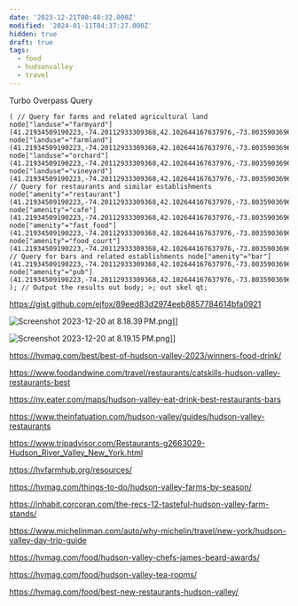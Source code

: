 ```yaml
---
date: '2023-12-21T00:48:32.000Z'
modified: '2024-01-11T04:37:27.000Z'
hidden: true
draft: true
tags:
  - food
  - hudsonvalley
  - travel
---
```

Turbo Overpass Query

```
( // Query for farms and related agricultural land node["landuse"="farmyard"] (41.21934509190223,-74.20112933309368,42.102644167637976,-73.80359036964917); node["landuse"="farmland"] (41.21934509190223,-74.20112933309368,42.102644167637976,-73.80359036964917); node["landuse"="orchard"] (41.21934509190223,-74.20112933309368,42.102644167637976,-73.80359036964917); node["landuse"="vineyard"] (41.21934509190223,-74.20112933309368,42.102644167637976,-73.80359036964917); // Query for restaurants and similar establishments node["amenity"="restaurant"] (41.21934509190223,-74.20112933309368,42.102644167637976,-73.80359036964917); node["amenity"="cafe"] (41.21934509190223,-74.20112933309368,42.102644167637976,-73.80359036964917); node["amenity"="fast_food"] (41.21934509190223,-74.20112933309368,42.102644167637976,-73.80359036964917); node["amenity"="food_court"] (41.21934509190223,-74.20112933309368,42.102644167637976,-73.80359036964917); // Query for bars and related establishments node["amenity"="bar"] (41.21934509190223,-74.20112933309368,42.102644167637976,-73.80359036964917); node["amenity"="pub"] (41.21934509190223,-74.20112933309368,42.102644167637976,-73.80359036964917); ); // Output the results out body; >; out skel qt;
```

<https://gist.github.com/ejfox/89eed83d2974eeb8857784614bfa0921>

![Screenshot 2023-12-20 at 8.18.39 PM.pn](screenshot-2023-12-20-at-8.18.39-pm.pn)g]]

![Screenshot 2023-12-20 at 8.19.15 PM.pn](screenshot-2023-12-20-at-8.19.15-pm.pn)g]]

<https://hvmag.com/best/best-of-hudson-valley-2023/winners-food-drink/>

<https://www.foodandwine.com/travel/restaurants/catskills-hudson-valley-restaurants-best>

<https://ny.eater.com/maps/hudson-valley-eat-drink-best-restaurants-bars>

<https://www.theinfatuation.com/hudson-valley/guides/hudson-valley-restaurants>

<https://www.tripadvisor.com/Restaurants-g2663029-Hudson_River_Valley_New_York.html>

<https://hvfarmhub.org/resources/>

<https://hvmag.com/things-to-do/hudson-valley-farms-by-season/>

<https://inhabit.corcoran.com/the-recs-12-tasteful-hudson-valley-farm-stands/>

<https://www.michelinman.com/auto/why-michelin/travel/new-york/hudson-valley-day-trip-guide>

<https://hvmag.com/food/hudson-valley-chefs-james-beard-awards/>

<https://hvmag.com/food/hudson-valley-tea-rooms/>

<https://hvmag.com/food/best-new-restaurants-hudson-valley/>
